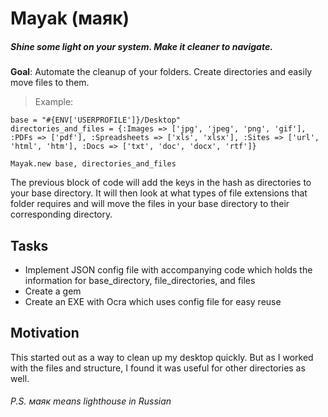 Mayak (маяк)
============

##### Shine some light on your system. Make it cleaner to navigate.

**Goal**: Automate the cleanup of your folders. Create directories and easily move files to them.

> Example:

```
base = "#{ENV['USERPROFILE']}/Desktop"
directories_and_files = {:Images => ['jpg', 'jpeg', 'png', 'gif'], :PDFs => ['pdf'], :Spreadsheets => ['xls', 'xlsx'], :Sites => ['url', 'html', 'htm'], :Docs => ['txt', 'doc', 'docx', 'rtf']}

Mayak.new base, directories_and_files
```

The previous block of code will add the keys in the hash as directories to your base directory. It will then look at what types of file extensions that folder requires and will move the files in your base directory to their corresponding directory.

## Tasks
  - Implement JSON config file with accompanying code which holds the information for base_directory, file_directories, and files
  - Create a gem
  - Create an EXE with Ocra which uses config file for easy reuse

## Motivation

This started out as a way to clean up my desktop quickly. But as I worked with the files and structure, I found it was useful for other directories as well.

###### P.S. маяк means lighthouse in Russian
